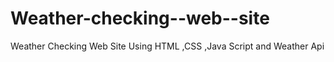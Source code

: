 # Weather-checking--web--site
Weather Checking  Web Site Using HTML ,CSS  ,Java Script and Weather Api
